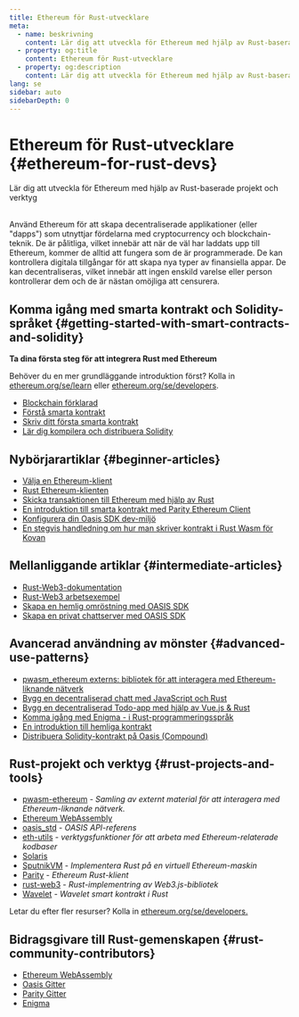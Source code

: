 ```yaml
---
title: Ethereum för Rust-utvecklare
meta:
  - name: beskrivning
    content: Lär dig att utveckla för Ethereum med hjälp av Rust-baserade projekt och verktyg
  - property: og:title
    content: Ethereum för Rust-utvecklare
  - property: og:description
    content: Lär dig att utveckla för Ethereum med hjälp av Rust-baserade projekt och verktyg
lang: se
sidebar: auto
sidebarDepth: 0
---
```


# Ethereum för Rust-utvecklare {#ethereum-for-rust-devs}

<div class="featured">Lär dig att utveckla för Ethereum med hjälp av Rust-baserade projekt och verktyg</div><br>

Använd Ethereum för att skapa decentraliserade applikationer (eller "dapps") som utnyttjar fördelarna med cryptocurrency och blockchain-teknik. De är pålitliga, vilket innebär att när de väl har laddats upp till Ethereum, kommer de alltid att fungera som de är programmerade. De kan kontrollera digitala tillgångar för att skapa nya typer av finansiella appar. De kan decentraliseras, vilket innebär att ingen enskild varelse eller person kontrollerar dem och de är nästan omöjliga att censurera.

## Komma igång med smarta kontrakt och Solidity-språket {#getting-started-with-smart-contracts-and-solidity}

**Ta dina första steg för att integrera Rust med Ethereum**

Behöver du en mer grundläggande introduktion först? Kolla in [ethereum.org/se/learn](/se/learn/) eller [ethereum.org/se/developers](/se/developers/).

- [Blockchain förklarad](https://kauri.io/article/d55684513211466da7f8cc03987607d5/blockchain-explained)
- [Förstå smarta kontrakt](https://kauri.io/article/e4f66c6079e74a4a9b532148d3158188/ethereum-101-part-5-the-smart-contract)
- [Skriv ditt första smarta kontrakt](https://kauri.io/article/124b7db1d0cf4f47b414f8b13c9d66e2/remix-ide-your-first-smart-contract)
- [Lär dig kompilera och distribuera Solidity](https://kauri.io/article/973c5f54c4434bb1b0160cff8c695369/understanding-smart-contract-compilation-and-deployment)

## Nybörjarartiklar {#beginner-articles}

- [Välja en Ethereum-klient](https://www.trufflesuite.com/docs/truffle/reference/choosing-an-ethereum-client)
- [Rust Ethereum-klienten](https://wiki.parity.io/Setup)
- [Skicka transaktionen till Ethereum med hjälp av Rust](https://kauri.io/article/97c85229c66445759bb0ce642224d364/sending-ethereum-transactions-with-rust)
- [En introduktion till smarta kontrakt med Parity Ethereum Client](https://wiki.parity.io/Smart-Contracts)
- [Konfigurera din Oasis SDK dev-miljö](https://docs.oasis.dev/quickstart.html#set-up-the-oasis-sdk)
- [En stegvis handledning om hur man skriver kontrakt i Rust Wasm för Kovan](https://github.com/paritytech/pwasm-tutorial)

## Mellanliggande artiklar {#intermediate-articles}

- [Rust-Web3-dokumentation](https://tomusdrw.github.io/rust-web3/web3/index.html)
- [Rust-Web3 arbetsexempel](https://github.com/tomusdrw/rust-web3/blob/master/examples)
- [Skapa en hemlig omröstning med OASIS SDK](https://docs.oasis.dev/tutorials/ballot.html#prerequisites)
- [Skapa en privat chattserver med OASIS SDK](https://docs.oasis.dev/tutorials/messaging.html#prerequisites)

## Avancerad användning av mönster {#advanced-use-patterns}

- [pwasm_ethereum externs: bibliotek för att interagera med Ethereum-liknande nätverk](https://paritytech.github.io/pwasm-ethereum/pwasm_ethereum/)
- [Bygg en decentraliserad chatt med JavaScript och Rust](https://medium.com/perlin-network/build-a-decentralized-chat-using-javascript-rust-webassembly-c775f8484b52)
- [Bygg en decentraliserad Todo-app med hjälp av Vue.js & Rust ](https://medium.com/@jjmace01/build-a-decentralized-todo-app-using-vue-js-rust-webassembly-5381a1895beb)
- [Komma igång med Enigma - i Rust-programmeringsspråk](https://blog.enigma.co/getting-started-with-discovery-the-rust-programming-language-4d1e0b06de15)
- [En introduktion till hemliga kontrakt](https://blog.enigma.co/getting-started-with-enigma-an-intro-to-secret-contracts-cdba4fe501c2)
- [Distribuera Solidity-kontrakt på Oasis (Compound)](https://docs.oasis.dev/tutorials/deploy-solidity.html#deploy-using-truffle)

## Rust-projekt och verktyg {#rust-projects-and-tools}

- [pwasm-ethereum](https://github.com/paritytech/pwasm-ethereum) - _Samling av externt material för att interagera med Ethereum-liknande nätverk._
- [Ethereum WebAssembly](https://ewasm.readthedocs.io/en/mkdocs/)
- [oasis_std](https://docs.rs/oasis-std/0.2.7/oasis_std/) - _OASIS API-referens_
- [eth-utils](https://github.com/ethereum/eth-utils/) - _verktygsfunktioner för att arbeta med Ethereum-relaterade kodbaser_
- [Solaris](https://github.com/paritytech/sol-rs)
- [SputnikVM](https://github.com/sorpaas/rust-evm) - _Implementera Rust på en virtuell Ethereum-maskin_
- [Parity](https://github.com/paritytech/parity-ethereum) - _Ethereum Rust-klient_
- [rust-web3](https://github.com/tomusdrw/rust-web3) - _Rust-implementring av Web3.js-bibliotek_
- [Wavelet](https://wavelet.perlin.net/docs/smart-contracts) - _Wavelet smart kontrakt i Rust_

Letar du efter fler resurser? Kolla in [ethereum.org/se/developers.](/se/developers/)

## Bidragsgivare till Rust-gemenskapen {#rust-community-contributors}

- [Ethereum WebAssembly](https://gitter.im/ewasm/Lobby)
- [Oasis Gitter](https://gitter.im/Oasis-official/Lobby)
- [Parity Gitter](https://gitter.im/paritytech/parity)
- [Enigma](https://discord.gg/SJK32GY)
